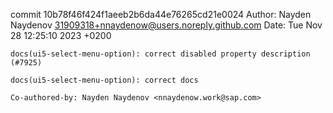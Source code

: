 commit 10b78f46f424f1aeeb2b6da44e76265cd21e0024
Author: Nayden Naydenov <31909318+nnaydenow@users.noreply.github.com>
Date:   Tue Nov 28 12:25:10 2023 +0200

    docs(ui5-select-menu-option): correct disabled property description (#7925)
    
    docs(ui5-select-menu-option): correct docs
    
    Co-authored-by: Nayden Naydenov <nnaydenow.work@sap.com>
